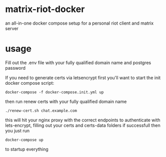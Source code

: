 # matrix-riot-docker
an all-in-one docker compose setup for a personal riot client and matrix server

usage
=====
Fill out the .env file with your fully qualified domain name and postgres password

If you need to generate certs via letsencrypt first you'll want to start the init docker compose script:
```
docker-compose -f docker-compose.init.yml up
```
then run renew certs with your fully qualified domain name
```
./renew-cert.sh chat.example.com
```
this will hit your nginx proxy with the correct endpoints to authenticate with lets-encrypt, filling out your certs and certs-data folders if successfull
then you just run
```
docker-compose up
```
to startup everything
